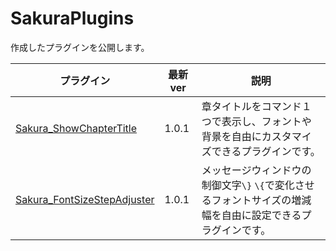 # SakuraPlugins

作成したプラグインを公開します。

| プラグイン                                                                                                                                        | 最新ver | 説明                                                                                                        |
| ------------------------------------------------------------------------------------------------------------------------------------------------- | ------- | ----------------------------------------------------------------------------------------------------------- |
| [Sakura_ShowChapterTitle](https://github.com/Sakurano6130/SakuraPlugins/blob/main/Sakura_ShowChapterTitle/Sakura_ShowChapterTitle.md)             | 1.0.1   | 章タイトルをコマンド１つで表示し、フォントや背景を自由にカスタマイズできるプラグインです。                  |
| [Sakura_FontSizeStepAdjuster](https://github.com/Sakurano6130/SakuraPlugins/blob/main/Sakura_FontSizeStepAdjuster/Sakura_FontSizeStepAdjuster.md) | 1.0.1   | メッセージウィンドウの制御文字`\}` `\{`で変化させるフォントサイズの増減幅を自由に設定できるプラグインです。 |

